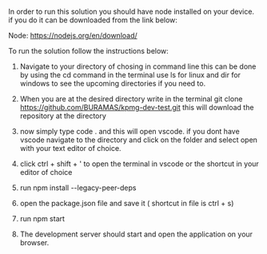 In order to run this solution you should have node installed on your device. if you do it can be downloaded from the link below:

 Node: https://nodejs.org/en/download/

 To run the solution follow the instructions below:

1. Navigate to your directory of chosing in command line this can be done by using the cd 
    command in the terminal use ls for linux and dir for windows to see the upcoming directories 
    if you need to. 

2. When you are at the desired directory write in the terminal git clone https://github.com/BURAMAS/kpmg-dev-test.git this will download the repository at the directory

3. now simply type code . and this will open vscode. if you dont have vscode navigate to the directory and click on the folder and select open with your text editor of choice.

4. click ctrl + shift + ' to open the terminal in vscode or the shortcut in your editor of choice

5. run npm install --legacy-peer-deps

6. open the package.json file and save it ( shortcut in file is ctrl + s)

7. run npm start

8. The development server should start and open the application on your browser.